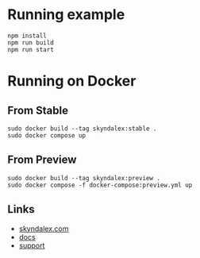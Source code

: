 # Running example

```
npm install
npm run build
npm run start
```

# Running on Docker

## From Stable

```
sudo docker build --tag skyndalex:stable .
sudo docker compose up
```

## From Preview

```
sudo docker build --tag skyndalex:preview .
sudo docker compose -f docker-compose:preview.yml up
```


## Links

- [skyndalex.com](https://skyndalex.com)
- [docs](https://docs.skyndalex.com)
- [support](https://discord.gg/SqPUr5R7YF)